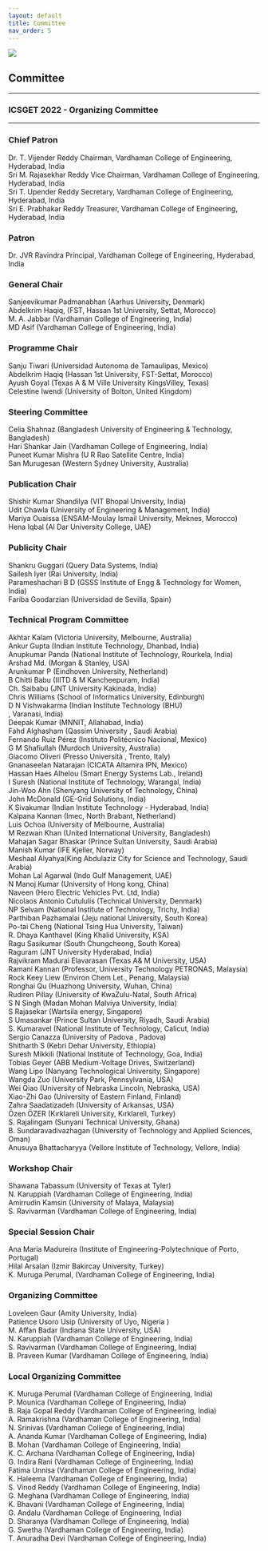 ```yaml
---
layout: default
title: Committee
nav_order: 5
---
```

![](../../assets/images/bg_windmill.jpg)</br>
## Committee
---
### ICSGET 2022 - Organizing Committee
---
### Chief Patron
Dr. T. Vijender Reddy	Chairman, Vardhaman College of Engineering, Hyderabad, India</br>
Sri M. Rajasekhar Reddy	Vice Chairman, Vardhaman College of Engineering, Hyderabad, India</br>
Sri T. Upender Reddy	Secretary, Vardhaman College of Engineering, Hyderabad, India</br>
Sri E. Prabhakar Reddy	Treasurer, Vardhaman College of Engineering, Hyderabad, India</br>

### Patron
Dr. JVR Ravindra	Principal, Vardhaman College of Engineering, Hyderabad, India</br>

### General Chair
Sanjeevikumar Padmanabhan (Aarhus University, Denmark)</br>
Abdelkrim Haqiq, (FST, Hassan 1st University, Settat, Morocco)</br>
M. A. Jabbar (Vardhaman College of Engineering, India)</br>
MD Asif (Vardhaman College of Engineering, India)</br>

### Programme Chair
Sanju Tiwari (Universidad Autonoma de Tamaulipas, Mexico)</br>
Abdelkrim Haqiq (Hassan 1st University, FST-Settat, Morocco)</br>
Ayush Goyal (Texas A & M Ville University KingsVilley, Texas)</br>
Celestine Iwendi (University of Bolton, United Kingdom)</br>

### Steering Committee
Celia Shahnaz (Bangladesh University of Engineering & Technology, Bangladesh)</br>
Hari Shankar Jain (Vardhaman College of Engineering, India)</br>
Puneet Kumar Mishra (U R Rao Satellite Centre, India)</br>
San Murugesan (Western Sydney University, Australia)</br>

### Publication Chair
Shishir Kumar Shandilya (VIT Bhopal University, India)</br>
Udit Chawla (University of Engineering & Management, India)</br>
Mariya Ouaissa (ENSAM-Moulay Ismail University, Meknes, Morocco)</br>
Hena Iqbal (Al Dar University College, UAE)</br>

### Publicity Chair
Shankru Guggari (Query Data Systems, India)</br>
Sailesh Iyer (Rai University, India)</br>
Parameshachari B D (GSSS Institute of Engg & Technology for Women, India)</br>
Fariba Goodarzian (Universidad de Sevilla, Spain)</br>

### Technical Program Committee
Akhtar Kalam (Victoria University, Melbourne, Australia)</br>
Ankur Gupta (Indian Institute Technology, Dhanbad, India)</br>
Anupkumar Panda (National Institute of Technology, Rourkela, India)</br>
Arshad Md. (Morgan & Stanley, USA)</br>
Arunkumar P (Eindhoven University, Netherland)</br>
B Chitti Babu (IIITD & M Kancheepuram, India)</br>
Ch. Saibabu (JNT University Kakinada, India)</br>
Chris Williams (School of Informatics University, Edinburgh)</br>
D N Vishwakarma (Indian Institute Technology (BHU)</br>, Varanasi, India)</br>
Deepak Kumar (MNNIT, Allahabad, India)</br>
Fahd Alghasham (Qassim University , Saudi Arabia)</br>
Fernando Ruiz Pérez (Instituto Politécnico Nacional, Mexico)</br>
G M Shafiullah (Murdoch University, Australia)</br>
Giacomo Oliveri (Presso Università , Trento, Italy)</br>
Gnanaseelan Natarajan (CICATA Altamira IPN, Mexico)</br>
Hassan Haes Alhelou (Smart Energy Systems Lab., Ireland)</br>
I Suresh (National Institute of Technology, Warangal, India)</br>
Jin-Woo Ahn (Shenyang University of Technology, China)</br>
John McDonald (GE-Grid Solutions, India)</br>
K Sivakumar (Indian Institute Technology - Hyderabad, India)</br>
Kalpana Kannan (Imec, North Brabant, Netherland)</br>
Luis Ochoa (University of Melbourne, Australia)</br>
M Rezwan Khan (United International University, Bangladesh)</br>
Mahajan Sagar Bhaskar (Prince Sultan University, Saudi Arabia)</br>
Manish Kumar (IFE Kjeller, Norway)</br>
Meshaal Alyahya(King Abdulaziz City for Science and Technology, Saudi Arabia)</br>
Mohan Lal Agarwal (Indo Gulf Management, UAE)</br>
N Manoj Kumar (University of Hong kong, China)</br>
Naveen (Hero Electric Vehicles Pvt. Ltd, India)</br>
Nicolaos Antonio Cutululis (Technical University, Denmark)</br>
NP Selvam (National Institute of Technology, Trichy, India)</br>
Parthiban Pazhamalai (Jeju national University, South Korea)</br>
Po-tai Cheng (National Tsing Hua University, Taiwan)</br>
R. Dhaya Kanthavel (King Khalid University, KSA)</br>
Ragu Sasikumar (South Chungcheong, South Korea)</br>
Raguram (JNT University Hyderabad, India)</br>
Rajvikram Madurai Elavarasan (Texas A& M University, USA)</br>
Ramani Kannan (Professor, University Technology PETRONAS, Malaysia)</br>
Rock Keey Liew (Environ Chem Let., Penang, Malaysia)</br>
Ronghai Qu (Huazhong University, Wuhan, China)</br>
Rudiren Pillay (University of KwaZulu-Natal, South Africa)</br>
S N Singh (Madan Mohan Malviya University, India)</br>
S Rajasekar (Wartsila energy, Singapore)</br>
S Umasankar (Prince Sultan University, Riyadh, Saudi Arabia)</br>
S. Kumaravel (National Institute of Technology, Calicut, India)</br>
Sergio Canazza (University of Padova , Padova)</br>
Shitharth S (Kebri Dehar University, Ethiopia)</br>
Suresh Mikkili (National Institute of Technology, Goa, India)</br>
Tobias Geyer (ABB Medium-Voltage Drives, Switzerland)</br>
Wang Lipo (Nanyang Technological University, Singapore)</br>
Wangda Zuo (University Park, Pennsylvania, USA)</br>
Wei Qiao (University of Nebraska Lincoln, Nebraska, USA)</br>
Xiao-Zhi Gao (University of Eastern Finland, Finland)</br>
Zahra Saadatizadeh (University of Arkansas, USA)</br>
Özen ÖZER (Kırklareli University, Kırklareli, Turkey)</br>
S. Rajalingam (Sunyani Technical University, Ghana)</br>
B. Sundaravadivazhagan (University of Technology and Applied Sciences, Oman)</br>
Anusuya Bhattacharyya (Vellore Institute of Technology, Vellore, India)</br>

### Workshop Chair
Shawana Tabassum (University of Texas at Tyler)</br>
N. Karuppiah (Vardhaman College of Engineering, India)</br>
Amirrudin Kamsin (University of Malaya, Malaysia)</br>
S. Ravivarman (Vardhaman College of Engineering, India)</br>

### Special Session Chair
Ana Maria Madureira (Institute of Engineering-Polytechnique of Porto, Portugal)</br>
Hilal Arsalan (Izmir Bakircay University, Turkey)</br>
K. Muruga Perumal, (Vardhaman College of Engineering, India)</br>

### Organizing Committee
Loveleen Gaur (Amity University, India)</br>
Patience Usoro Usip (University of Uyo, Nigeria )</br>
M. Affan Badar (Indiana State University, USA)</br>
N. Karuppiah (Vardhaman College of Engineering, India)</br>
S. Ravivarman (Vardhaman College of Engineering, India)</br>
B. Praveen Kumar (Vardhaman College of Engineering, India)</br>

### Local Organizing Committee
K. Muruga Perumal (Vardhaman College of Engineering, India)</br>
P. Mounica (Vardhaman College of Engineering, India)</br>
B. Raja Gopal Reddy (Vardhaman College of Engineering, India)</br>
A. Ramakrishna (Vardhaman College of Engineering, India)</br>
N. Srinivas (Vardhaman College of Engineering, India)</br>
A. Ananda Kumar (Vardhaman College of Engineering, India)</br>
B. Mohan (Vardhaman College of Engineering, India)</br>
K. C. Archana (Vardhaman College of Engineering, India)</br>
G. Indira Rani (Vardhaman College of Engineering, India)</br>
Fatima Unnisa (Vardhaman College of Engineering, India)</br>
K. Haleema (Vardhaman College of Engineering, India)</br>
S. Vinod Reddy (Vardhaman College of Engineering, India)</br>
G. Meghana (Vardhaman College of Engineering, India)</br>
K. Bhavani (Vardhaman College of Engineering, India)</br>
G. Andalu (Vardhaman College of Engineering, India)</br>
D. Sharanya (Vardhaman College of Engineering, India)</br>
G. Swetha (Vardhaman College of Engineering, India)</br>
T. Anuradha Devi (Vardhaman College of Engineering, India)</br>